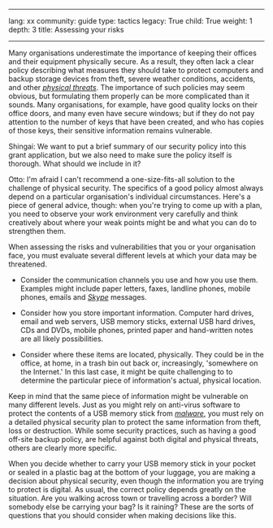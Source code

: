 

---

lang: xx
community: guide
type: tactics
legacy: True
child: True
weight: 1
depth: 3
title: Assessing your risks

---

Many organisations underestimate the importance of keeping their
offices and their equipment physically secure. As a result, they often
lack a clear policy describing what measures they should take to
protect computers and backup storage devices from theft, severe weather
conditions, accidents, and other [*physical threats*](/en/glossary#Physical_threat). The importance of
such policies may seem obvious, but formulating them properly can be
more complicated than it sounds. Many organisations, for example, have
good quality locks on their office doors, and many even have secure
windows; but if they do not pay attention to the number of keys that
have been created, and who has copies of those keys, their sensitive information
remains vulnerable.


<div class=background markdown=1>
Shingai: We want to put a brief summary of our security policy into
this grant application, but we also need to make sure the policy itself
is thorough. What should we include in it?

Otto: I'm afraid I can't recommend a one-size-fits-all solution to
the challenge of physical security. The specifics of a good policy
almost always depend on a particular organisation's individual
circumstances. Here's a piece of general advice, though: when you're
trying to come up with a plan, you need to observe your work
environment very carefully and think creatively about where your weak
points might be and what you can do to strengthen them.
</div>


When assessing the risks and vulnerabilities that you or your
organisation face, you must evaluate several different levels at which
your data may be threatened.

- Consider the communication channels you use and how you use
	them. Examples might include paper letters, faxes, landline phones,
	mobile phones, emails and [*Skype*](/en/glossary#Skype) messages.
	
- Consider how you store important information. Computer hard
	drives, email and web servers, USB memory sticks, external USB hard
	drives, CDs and DVDs, mobile phones, printed paper and hand-written
	notes are all likely possibilities.
	
- Consider where these items are located, physically. They
	could be in the office, at home, in a trash bin out back or,
	increasingly, 'somewhere on the Internet.' In this last case, it might be quite challenging to to determine the particular piece of information's actual, physical location.


Keep in mind that the same piece of information might be
vulnerable on many different levels. Just as you might rely on
anti-virus software to protect the contents of a USB memory stick from
[*malware*](/en/glossary#Malware), you must rely on a detailed physical security plan to protect
the same information from theft, loss or destruction. While some
security practices, such as having a good off-site backup policy, are
helpful against both digital and physical threats, others are clearly
more specific.


When you decide whether to carry your USB memory stick in your
pocket or sealed in a plastic bag at the bottom of your luggage, you are
making a decision about physical security, even though the information
you are trying to protect is digital. As usual, the correct policy depends greatly on the situation. Are you walking across town or
travelling across a border? Will somebody else be carrying your bag? Is
it raining? These are the sorts of questions that you should consider when
making decisions like this. 


